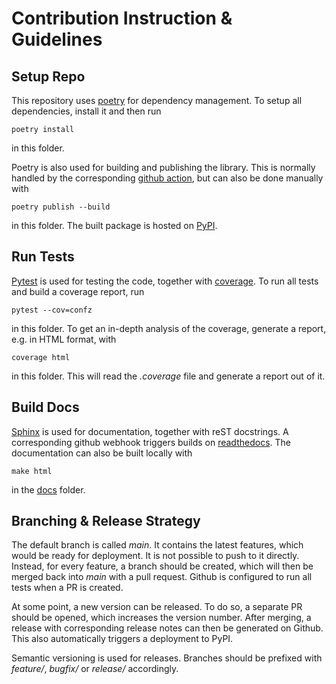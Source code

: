 # Contribution Instruction & Guidelines

## Setup Repo

This repository uses [poetry](https://python-poetry.org/) for dependency management.
To setup all dependencies, install it and then run

```
poetry install
```

in this folder.

Poetry is also used for building and publishing the library.
This is normally handled by the corresponding [github action](.github/workflows/publish.yaml),
but can also be done manually with

```
poetry publish --build
```

in this folder. The built package is hosted on [PyPI](https://pypi.org/project/confz/).

## Run Tests

[Pytest](https://pytest.org) is used for testing the code, together with [coverage](https://coverage.readthedocs.io).
To run all tests and build a coverage report, run

```
pytest --cov=confz
```

in this folder. To get an in-depth analysis of the coverage, generate a report, e.g. in HTML format, with

```
coverage html
```

in this folder. This will read the _.coverage_ file and generate a report out of it.

## Build Docs

[Sphinx](https://sphinx-doc.org/) is used for documentation, together with reST docstrings.
A corresponding github webhook triggers builds on [readthedocs](https://readthedocs.org/).
The documentation can also be built locally with 

```
make html
```

in the [docs](docs) folder.

## Branching & Release Strategy

The default branch is called _main_.
It contains the latest features, which would be ready for deployment.
It is not possible to push to it directly.
Instead, for every feature, a branch should be created, which will then be merged back into _main_ with a pull request.
Github is configured to run all tests when a PR is created.

At some point, a new version can be released.
To do so, a separate PR should be opened, which increases the version number.
After merging, a release with corresponding release notes can then be generated on Github.
This also automatically triggers a deployment to PyPI.

Semantic versioning is used for releases.
Branches should be prefixed with _feature/_, _bugfix/_ or _release/_ accordingly. 
